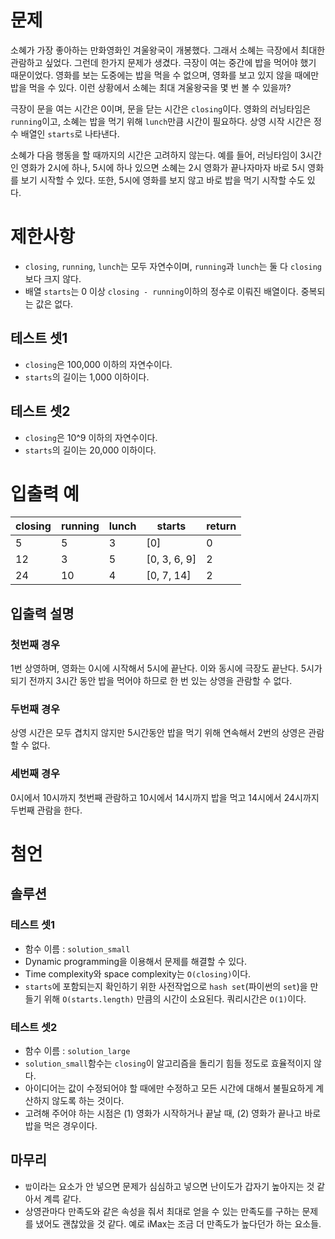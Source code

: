 # 문제

소혜가 가장 좋아하는 만화영화인 겨울왕국이 개봉했다. 
그래서 소혜는 극장에서 최대한 관람하고 싶었다.
그런데 한가지 문제가 생겼다.
극장이 여는 중간에 밥을 먹어야 했기 때문이었다.
영화를 보는 도중에는 밥을 먹을 수 없으며,
영화를 보고 있지 않을 때에만 밥을 먹을 수 있다.
이런 상황에서 소혜는 최대 겨울왕국을 몇 번 볼 수 있을까?

극장이 문을 여는 시간은 0이며, 문을 닫는 시간은 `closing`이다. 
영화의 러닝타임은 `running`이고, 소혜는 밥을 먹기 위해 `lunch`만큼 시간이 필요하다.
상영 시작 시간은 정수 배열인 `starts`로 나타낸다.

소혜가 다음 행동을 할 때까지의 시간은 고려하지 않는다.
예를 들어, 러닝타임이 3시간인 영화가 2시에 하나, 5시에 하나 있으면
소혜는 2시 영화가 끝나자마자 바로 5시 영화를 보기 시작할 수 있다.
또한, 5시에 영화를 보지 않고 바로 밥을 먹기 시작할 수도 있다.

# 제한사항
* `closing`, `running`, `lunch`는 모두 자연수이며, `running`과 `lunch`는 둘 다 `closing`보다 크지 않다.
* 배열 `starts`는 0 이상 `closing - running`이하의 정수로 이뤄진 배열이다. 중복되는 값은 없다.

## 테스트 셋1
* `closing`은 100,000 이하의 자연수이다.
* `starts`의 길이는 1,000 이하이다.

## 테스트 셋2
* `closing`은 10^9 이하의 자연수이다.
* `starts`의 길이는 20,000 이하이다. 

# 입출력 예
| closing | running | lunch | starts | return |
|---------|---------|-------|--------|--------|
| 5 | 5 | 3 | [0] | 0 |
| 12 | 3 | 5 | [0, 3, 6, 9] | 2 |
| 24 | 10 | 4 | [0, 7, 14] | 2 |

## 입출력 설명
### 첫번째 경우
1번 상영하며, 영화는 0시에 시작해서 5시에 끝난다. 이와 동시에 극장도 끝난다.
5시가 되기 전까지 3시간 동안 밥을 먹어야 하므로 한 번 있는 상영을 관람할 수 없다.
### 두번째 경우
상영 시간은 모두 겹치지 않지만 5시간동안 밥을 먹기 위해 연속해서 2번의 상영은 관람할 수 없다.
### 세번째 경우
0시에서 10시까지 첫번째 관람하고 10시에서 14시까지 밥을 먹고 14시에서 24시까지 두번째 관람을 한다.

# 첨언
## 솔루션
### 테스트 셋1
* 함수 이름 : `solution_small`
* Dynamic programming을 이용해서 문제를 해결할 수 있다.
* Time complexity와 space complexity는 `O(closing)`이다.
* `starts`에 포함되는지 확인하기 위한 사전작업으로
`hash set`(파이썬의 `set`)을 만들기 위해 `O(starts.length)` 만큼의 시간이 소요된다.
쿼리시간은 `O(1)`이다. 

### 테스트 셋2
* 함수 이름 : `solution_large`
* `solution_small`함수는 `closing`이 알고리즘을 돌리기 힘들 정도로 효율적이지 않다.
* 아이디어는 값이 수정되어야 할 때에만 수정하고 모든 시간에 대해서 불필요하게 계산하지 않도록 하는 것이다.
* 고려해 주어야 하는 시점은 (1) 영화가 시작하거나 끝날 때, (2) 영화가 끝나고 바로 밥을 먹은 경우이다.

## 마무리
* `밥`이라는 요소가 안 넣으면 문제가 심심하고 넣으면 난이도가 갑자기 높아지는 것 같아서 계륵 같다.
* 상영관마다 만족도와 같은 속성을 줘서 최대로 얻을 수 있는 만족도를 구하는 문제를 냈어도 괜찮았을 것 같다.
예로 iMax는 조금 더 만족도가 높다던가 하는 요소들.
